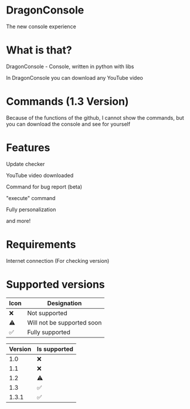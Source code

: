 # DragonConsole
The new console experience

# What is that?
DragonConsole - Console, written in python with libs

In DragonConsole you can download any YouTube video

# Commands (1.3 Version)
Because of the functions of the github, I cannot show the commands, but you can download the console and see for yourself

# Features
Update checker

YouTube video downloaded

Command for bug report (beta)

"execute" command

Fully personalization

and more!

# Requirements
Internet connection (For checking version)

# Supported versions

| Icon      | Designation   |
| --------- | ------------- |
| ❌       | Not supported |
| ⚠️       | Will not be supported soon |
| ✅       | Fully supported |

| Version   | Is supported  |
| --------- | ------------- |
| 1.0       | ❌            |
| 1.1       | ❌            |
| 1.2       | ⚠️            |
| 1.3       | ✅            |
| 1.3.1       | ✅            |
